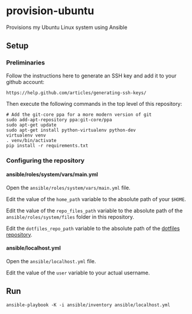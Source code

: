 # provision-ubuntu

Provisions my Ubuntu Linux system using Ansible

## Setup

### Preliminaries

Follow the instructions here to generate an SSH key and add it to your github
account:

    https://help.github.com/articles/generating-ssh-keys/

Then execute the following commands in the top level of this repository:

    # Add the git-core ppa for a more modern version of git
    sudo add-apt-repository ppa:git-core/ppa
    sudo apt-get update
    sudo apt-get install python-virtualenv python-dev
    virtualenv venv
    . venv/bin/activate
    pip install -r requirements.txt

### Configuring the repository

#### ansible/roles/system/vars/main.yml

Open the `ansible/roles/system/vars/main.yml` file.

Edit the value of the `home_path` variable to the absolute path of your `$HOME`.

Edit the value of the `repo_files_path` variable to the absolute path of the
`ansible/roles/system/files` folder in this repository.

Edit the `dotfiles_repo_path` variable to the absolute path of the
[dotfiles repository](https://github.com/yanhan/dotfiles).

#### ansible/localhost.yml

Open the `ansible/localhost.yml` file.

Edit the value of the `user` variable to your actual username.

## Run

    ansible-playbook -K -i ansible/inventory ansible/localhost.yml
